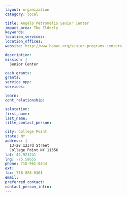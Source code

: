 ```yaml
---
layout: organization
category: local

title: Angelo Petromelis Senior Center
impact_area: The Elderly
keywords: 
location_services: 
location_offices: 
website: http://www.hanac.org/senior-programs-centers

description: 
mission: |
  Senior Center

cash_grants: 
grants: 
service_opp: 
services: 

learn: 
cont_relationship: 

salutation: 
first_name: 
last_name: 
title_contact_person: 

city: College Point
state: NY
address: |
  13-28 123rd Street  
  College Point NY 11356
lat: 42.921241
lng: -75.59655
phone: 718-961-0344
ext: 
fax: 718-888-0301
email: 
preferred_contact: 
contact_person_intro: 
---
```

